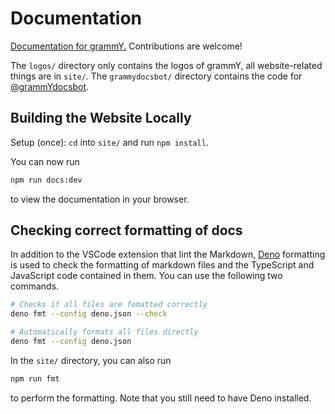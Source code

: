 # Documentation

[Documentation for grammY.](https://grammy.dev)
Contributions are welcome!

The `logos/` directory only contains the logos of grammY, all website-related things are in `site/`.
The `grammydocsbot/` directory contains the code for [@grammYdocsbot](https://t.me/grammYdocsbot).

## Building the Website Locally

Setup (once): `cd` into `site/` and run `npm install`.

You can now run

```bash
npm run docs:dev
```

to view the documentation in your browser.

## Checking correct formatting of docs

In addition to the VSCode extension that lint the Markdown, [Deno](https://deno.land/) formatting is used to check the formatting of markdown files and the TypeScript and JavaScript code contained in them.
You can use the following two commands.

```bash
# Checks if all files are fomatted correctly
deno fmt --config deno.json --check

# Automatically formats all files directly
deno fmt --config deno.json
```

In the `site/` directory, you can also run

```bash
npm run fmt
```

to perform the formatting.
Note that you still need to have Deno installed.

